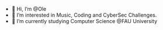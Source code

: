 - 👋 Hi, I’m @Ole
- 👀 I’m interested in Music, Coding and CyberSec Challenges.
- 🌱 I’m currently studying Computer Science @FAU University
